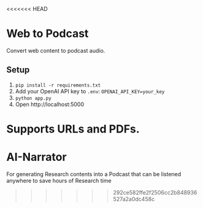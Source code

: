 <<<<<<< HEAD
# Web to Podcast

Convert web content to podcast audio.

## Setup
1. `pip install -r requirements.txt`
2. Add your OpenAI API key to `.env`: `OPENAI_API_KEY=your_key`
3. `python app.py`
4. Open http://localhost:5000

Supports URLs and PDFs.
=======
# AI-Narrator
For generating Research contents into a Podcast that can be listened anywhere to save hours of Research time
>>>>>>> 292ce582ffe2f2506cc2b848936527a2a0dc458c
